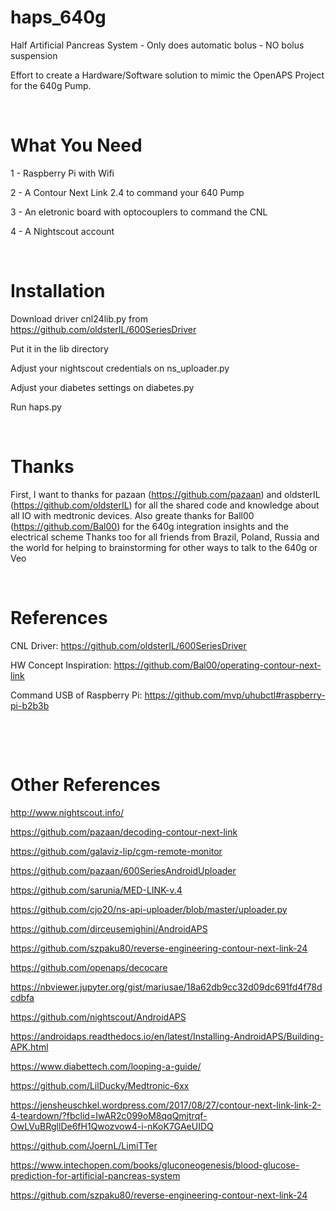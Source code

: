 # haps_640g

Half Artificial Pancreas System - Only does automatic bolus - NO bolus suspension

Effort to create a Hardware/Software solution to mimic the OpenAPS Project for the 640g Pump. 
          

&emsp; 

# What You Need

1 - Raspberry Pi with Wifi

2 - A Contour Next Link 2.4 to command your 640 Pump

3 - An eletronic board with optocouplers to command the CNL

4 - A Nightscout account


&emsp; 

# Installation

Download driver cnl24lib.py from https://github.com/oldsterIL/600SeriesDriver

Put it in the lib directory 

Adjust your nightscout credentials on ns_uploader.py

Adjust your diabetes settings on diabetes.py

Run haps.py


&emsp; 

# Thanks

First, I want to thanks for pazaan (https://github.com/pazaan) and oldsterIL (https://github.com/oldsterIL) for all the shared code and knowledge about all IO with medtronic devices. 
Also greate thanks for Ball00 (https://github.com/Bal00) for the 640g integration insights and the electrical scheme
Thanks too for all friends from Brazil, Poland, Russia and the world for helping to brainstorming for other ways to talk to the 640g or Veo


&emsp; 

# References 

CNL Driver:
https://github.com/oldsterIL/600SeriesDriver

HW Concept Inspiration:
https://github.com/Bal00/operating-contour-next-link

Command USB of Raspberry Pi:
https://github.com/mvp/uhubctl#raspberry-pi-b2b3b


&emsp; 

&emsp; 


# Other References 

http://www.nightscout.info/

https://github.com/pazaan/decoding-contour-next-link

https://github.com/galaviz-lip/cgm-remote-monitor

https://github.com/pazaan/600SeriesAndroidUploader

https://github.com/sarunia/MED-LINK-v.4

https://github.com/cjo20/ns-api-uploader/blob/master/uploader.py

https://github.com/dirceusemighini/AndroidAPS

https://github.com/szpaku80/reverse-engineering-contour-next-link-24

https://github.com/openaps/decocare

https://nbviewer.jupyter.org/gist/mariusae/18a62db9cc32d09dc691fd4f78dcdbfa

https://github.com/nightscout/AndroidAPS

https://androidaps.readthedocs.io/en/latest/Installing-AndroidAPS/Building-APK.html

https://www.diabettech.com/looping-a-guide/

https://github.com/LilDucky/Medtronic-6xx

https://jensheuschkel.wordpress.com/2017/08/27/contour-next-link-link-2-4-teardown/?fbclid=IwAR2c099oM8qqQmjtrqf-OwLVuBRgllDe6fH1Qwozvow4-i-nKoK7GAeUIDQ

https://github.com/JoernL/LimiTTer

https://www.intechopen.com/books/gluconeogenesis/blood-glucose-prediction-for-artificial-pancreas-system

https://github.com/szpaku80/reverse-engineering-contour-next-link-24

